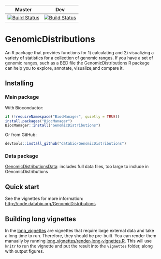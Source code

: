 | Master | Dev |
|--------|-----|
|[![Build Status](https://travis-ci.org/databio/GenomicDistributions.svg?branch=master)](https://travis-ci.org/databio/GenomicDistributions) | [![Build Status](https://travis-ci.org/databio/GenomicDistributions.svg?branch=dev)](https://travis-ci.org/databio/GenomicDistributions) |



# GenomicDistributions

An R package that provides functions for 1) calculating and 2) visualizing a variety of statistics for a collection of genomic ranges. If you have a set of genomic ranges, such as a BED file the GenomicDistributions R package can help you to explore, annotate, visualize,and compare it.

## Installing

### Main package

With Bioconductor:

```r
if (!requireNamespace("BiocManager", quietly = TRUE))
install.packages("BiocManager")
BiocManager::install("GenomicDistributions")
```

Or from GitHub:

```r
devtools::install_github("databio/GenomicDistributions")
```

### Data package

[GenomicDistributionsData](https://github.com/databio/GenomicDistributionsData): includes full data files, too large to include in GenomicDistributions


## Quick start

See the vignettes for more information: http://code.databio.org/GenomicDistributions

## Building long vignettes

In the [long_vignettes](/long_vignettes) are vignettes that require large external data and take a long time to run. Therefore, they should be pre-built. You can render them manually by running [long_vignettes/render-long-vignettes.R](long_vignettes/render-long-vignettes.R). This will use `knitr` to run the vignette and put the result into the `vignettes` folder, along with output figures.
